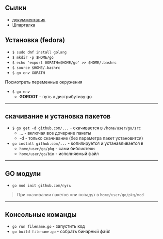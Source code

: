 ## Сылки

- [докумментация](https://go.dev/doc/)
- [Шпаргалка](Cheat_Sheet.pdf)

## Установка (fedora)

- ```$ sudo dnf install golang```
- ```$ mkdir -p $HOME/go```
- ```$ echo 'export GOPATH=$HOME/go' >> $HOME/.bashrc```
- ```$ source $HOME/.bashrc```
- ```$ go env GOPATH``` 

Посмотреть переменные окружения 
- ```$ go env```
    - **GOROOT** - путь к дистрибутиву go

****
## скачивание и установка пакетов 
- ```$ go get -d github.com/...``` - скачивается в ```/home/user/go/src```
    -  ... - включая  все дочерние пакеты
    - -d - только скачивание (без параметра пакет установится)
- ```go install github.com/...``` - копилируется и устанавливается в 
    - ```home/user/go/pkg``` - сами библиотеки
    - ```home/user/go/bin``` - исполняемый файл
****

## GO модули 

- ```go mod init github.com/путь```
> При скачивании пакетов они попадут в ```home/user/go/pkg/mod```

****
## Консольные команды

- ```go run filename.go``` - запустить код
- ```go build filename.go``` - собрать бинарный файл

